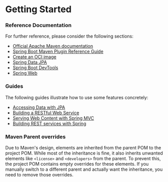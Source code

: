 # Getting Started

### Reference Documentation
For further reference, please consider the following sections:

* [Official Apache Maven documentation](https://maven.apache.org/guides/index.html)
* [Spring Boot Maven Plugin Reference Guide](https://docs.spring.io/spring-boot/3.4.2.RELEASE/maven-plugin)
* [Create an OCI image](https://docs.spring.io/spring-boot/3.4.2.RELEASE/maven-plugin/build-image.html)
* [Spring Data JPA](https://docs.spring.io/spring-boot/3.4.2.RELEASE/reference/data/sql.html#data.sql.jpa-and-spring-data)
* [Spring Boot DevTools](https://docs.spring.io/spring-boot/3.4.2.RELEASE/reference/using/devtools.html)
* [Spring Web](https://docs.spring.io/spring-boot/3.4.2.RELEASE/reference/web/servlet.html)

### Guides
The following guides illustrate how to use some features concretely:

* [Accessing Data with JPA](https://spring.io/guides/gs/accessing-data-jpa/)
* [Building a RESTful Web Service](https://spring.io/guides/gs/rest-service/)
* [Serving Web Content with Spring MVC](https://spring.io/guides/gs/serving-web-content/)
* [Building REST services with Spring](https://spring.io/guides/tutorials/rest/)

### Maven Parent overrides

Due to Maven's design, elements are inherited from the parent POM to the project POM.
While most of the inheritance is fine, it also inherits unwanted elements like `<license>` and `<developers>` from the parent.
To prevent this, the project POM contains empty overrides for these elements.
If you manually switch to a different parent and actually want the inheritance, you need to remove those overrides.

